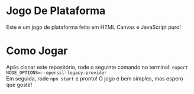 # Jogo De Plataforma

Este é um jogo de plataforma feito em HTML Canvas e JavaScript puro!

# Como Jogar

Após clonar este repositório, rode o seguinte comando no terminal: `export NODE_OPTIONS=--openssl-legacy-provider`<br>
Em seguida, rode `npm start` e pronto! O jogo é bem simples, mas espero que goste!
